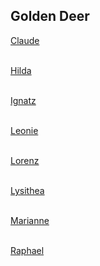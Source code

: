 ## Golden Deer

[Claude](https://rocdoc2.github.io/fe3h-discord-builds/Claude.html)<br> <br>

[Hilda](https://rocdoc2.github.io/fe3h-discord-builds/Hilda.html)<br> <br>

[Ignatz](https://rocdoc2.github.io/fe3h-discord-builds/Ignatz.html)<br> <br>

[Leonie](https://rocdoc2.github.io/fe3h-discord-builds/Leonie.html)<br> <br>

[Lorenz](https://rocdoc2.github.io/fe3h-discord-builds/Lorenz.html)<br> <br>

[Lysithea](https://rocdoc2.github.io/fe3h-discord-builds/Lysithea.html)<br> <br>

[Marianne](https://rocdoc2.github.io/fe3h-discord-builds/Marianne.html)<br> <br>

[Raphael](https://rocdoc2.github.io/fe3h-discord-builds/Raphael.html)<br> <br>

